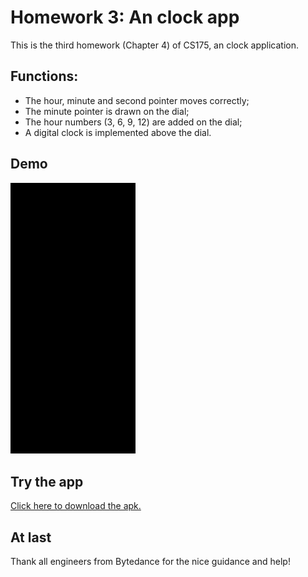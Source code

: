 # Homework 3: An clock app
This is the third homework (Chapter 4) of CS175, an clock application.

## Functions:
* The hour, minute and second pointer moves correctly;
* The minute pointer is drawn on the dial;
* The hour numbers (3, 6, 9, 12) are added on the dial;
* A digital clock is implemented above the dial.

## Demo
<p float="left">
  <img src="https://github.com/Jessie-jx/homework-LvJiaxi/blob/main/HW3_ch4/demo/hw3.gif" width="200"/>
</p>

## Try the app
[Click here to download the apk.](https://github.com/Jessie-jx/homework-LvJiaxi/raw/main/HW3_ch4/app/release/app-release.apk)

## At last
Thank all engineers from Bytedance for the nice guidance and help!
